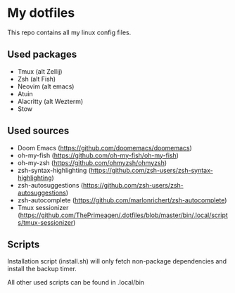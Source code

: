 # My dotfiles

This repo contains all my linux config files.

## Used packages

- Tmux (alt Zellij)
- Zsh (alt Fish)
- Neovim (alt emacs)
- Atuin
- Alacritty (alt Wezterm)
- Stow
  
## Used sources

- Doom Emacs (https://github.com/doomemacs/doomemacs)
- oh-my-fish (https://github.com/oh-my-fish/oh-my-fish)
- oh-my-zsh (https://github.com/ohmyzsh/ohmyzsh)
- zsh-syntax-highlighting (https://github.com/zsh-users/zsh-syntax-highlighting)
- zsh-autosuggestions (https://github.com/zsh-users/zsh-autosuggestions)
- zsh-autocomplete (https://github.com/marlonrichert/zsh-autocomplete)
- Tmux sessionizer (https://github.com/ThePrimeagen/.dotfiles/blob/master/bin/.local/scripts/tmux-sessionizer)

## Scripts

Installation script (install.sh) will only fetch non-package dependencies and install the backup timer.

All other used scripts can be found in .local/bin
